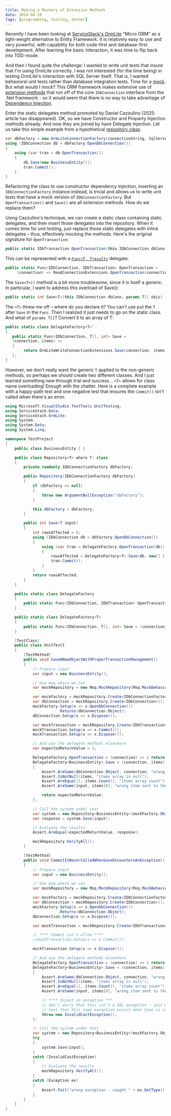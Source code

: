 ```yaml
---
title: Making a Mockery of Extension Methods
date: 2014-04-10
tags: [programming, testing, dotnet]
---
```


Recently I have been looking at [ServiceStack's OrmLite](https://github.com/ServiceStack/ServiceStack.OrmLite) "Micro ORM" as a light-weight alternative to Entity Framework. It is relatively easy to use and very powerful, with capability for both code-first and database-first development. After learning the basic interaction, it was time to flip back into TDD-mode.

And then I found quite the challenge: I wanted to write unit tests that insure that I'm using OrmLite correctly. I was not interested (for the time being) in testing OrmLite's interaction with SQL Server itself. That is, I wanted behavioral unit tests rather than database integration tests.  Time for a [mock](https://martinfowler.com/articles/mocksArentStubs.html). But what would I mock? This ORM framework makes extensive use of [extension methods](https://learn.microsoft.com/en-us/dotnet/csharp/programming-guide/classes-and-structs/extension-methods) that run off of the core `IDbConnection` interface from the .Net framework - so it would seem that there is no way to take advantage of [Dependency Injection](http://msdn.microsoft.com/en-us/magazine/cc163739.aspx).

<!--truncate-->

Enter the static delegates method promoted by Daniel Cazzulino (2025: article has disappeared). OK, so we have Constructor and Property Injection methods already. And now they are joined by have Delegate Injection. Let us take this simple example from a hypothetical [repository class](https://martinfowler.com/eaaCatalog/repository.html):

```csharp
var dbFactory = new OrmLiteConnectionFactory(connectionString, SqlServerDialect.Provider);
using (IDbConnection db = dbFactory.OpenDbConnection())
{
    using (var tran = db.OpenTransaction())
    {
        db.Save(new BusinessEntity());
        tran.Commit();
    }
}
```

Refactoring the class to use constructor dependency injection, inserting an `IDbConnectionFactory` instance instead, is trivial and allows us to write unit tests that have a mock version of `IDbConnectionFactory`. But  `OpenTransaction()` and `Save()` are all extension methods. How do we replace them?

Using Cazzulino's technique, we can create a static class containing static delegates, and then insert those delegates into the repository. When it comes time for unit testing, just replace those static delegates with inline delegates – thus, effectively mocking the methods. Here's the original signature for `OpenTransaction`:

```csharp
public static IDbTransaction OpenTransaction(this IDbConnection dbConn)
```

This can be represented with a [`Func<T, Tresult>`](https://learn.microsoft.com/en-us/dotnet/api/system.func-2?view=net-9.0&redirectedfrom=MSDN) delegate:

```csharp
public static Func<IDbConnection, IDbTransaction> OpenTransaction =
     (connection) => ReadConnectionExtensions.OpenTransaction(connection);
```

The `Save<T>()` method is a bit more troublesome, since it is itself a generic. In particular, I want to address this overload of Save():

```csharp
public static int Save<T>(this IDbConnection dbConn, params T[] objs)
```

The `<T>` threw me off – where do you declare it? You can't use put the `T` after `Save` in the `Func`. Then I realized it just needs to go on the static class. And what of `params T[]`? Convert it to an array of T:

```csharp
public static class DelegateFactory<T>`
{
   public static Func<IDbConnection, T[], int> Save =
   (connection, items) =>
   {
        return OrmLiteWriteConnectionExtensions.Save(connection, items);
   };
}
```

However, we don't really want the generic `T` applied to the non-generic methods, so perhaps we should create two different classes. And I just learned something new through trial and success… `<T>` allows for class name overloading!  Enough with the chatter. Here is a complete example with a happy-path test and one negative test that ensures the `Commit()` isn't called when there's an error.

```csharp
using Microsoft.VisualStudio.TestTools.UnitTesting;
using ServiceStack.Data;
using ServiceStack.OrmLite;
using System;
using System.Data;
using System.Linq;

namespace TestProject
{
    public class BusinessEntity { }

    public class Repository<T> where T: class
    {
        private readonly IDbConnectionFactory dbFactory;

        public Repository(IDbConnectionFactory dbFactory)
        {
            if (dbFactory == null)
            {
                throw new ArgumentNullException("dbFactory");
            }

            this.dbFactory = dbFactory;
        }

        public int Save(T input)
        {
            int rowsAffected = 0;
            using (IDbConnection db = dbFactory.OpenDbConnection())
            {
                using (var tran = DelegateFactory.OpenTransaction(db))
                {
                    rowsAffected = DelegateFactory<T>.Save(db, new[] { input });
                    tran.Commit();
                }
            }
            return rowsAffected;
        }
    }

    public static class DelegateFactory
    {
        public static Func<IDbConnection, IDbTransaction> OpenTransaction = (connection) => { return ReadConnectionExtensions.OpenTransaction(connection); };
    }

    public static class DelegateFactory<T>
    {
        public static Func<IDbConnection, T[], int> Save = (connection, items) => { return OrmLiteWriteConnectionExtensions.Save(connection, items); };
    }

    [TestClass]
    public class UnitTest1
    {
        [TestMethod]
        public void SaveANewObjectWithProperTransactionManagement()
        {
            // Prepare input
            var input = new BusinessEntity();

            // Use moq where we can
            var mockRepository = new Moq.MockRepository(Moq.MockBehavior.Strict);

            var mockFactory = mockRepository.Create<IDbConnectionFactory>();
            var dbConnection = mockRepository.Create<IDbConnection>();
            mockFactory.Setup(x => x.OpenDbConnection())
                       .Returns(dbConnection.Object);
            dbConnection.Setup(x => x.Dispose());

            var mockTransaction = mockRepository.Create<IDbTransaction>();
            mockTransaction.Setup(x => x.Commit());
            mockTransaction.Setup(x => x.Dispose());

            // And use the delegate methods elsewhere
            var expectedReturnValue = 1;

            DelegateFactory.OpenTransaction = (connection) => { return mockTransaction.Object; };
            DelegateFactory<BusinessEntity>.Save = (connection, items) =>
            {
                Assert.AreSame(dbConnection.Object, connection, "wrong connection object used for Save");
                Assert.IsNotNull(items, "items array is null");
                Assert.AreEqual(1, items.Count(), "items array count");
                Assert.AreSame(input, items[0], "wrong item sent to the Save comand");

                return expectedReturnValue;
            };

            // Call the system under test
            var system = new Repository<BusinessEntity>(mockFactory.Object);
            var response = system.Save(input);

            // Evaluate the results
            Assert.AreEqual(expectedReturnValue, response);

            mockRepository.VerifyAll();
        }

        [TestMethod]
        public void CommitIsNeverCalledWhenSaveEncountersAnException()
        {
            // Prepare input
            var input = new BusinessEntity();

            // Use moq where we can
            var mockRepository = new Moq.MockRepository(Moq.MockBehavior.Strict);

            var mockFactory = mockRepository.Create<IDbConnectionFactory>();
            var dbConnection = mockRepository.Create<IDbConnection>();
            mockFactory.Setup(x => x.OpenDbConnection())
                       .Returns(dbConnection.Object);
            dbConnection.Setup(x => x.Dispose());

            var mockTransaction = mockRepository.Create<IDbTransaction>();

            // **** Commit isn't allow ****
            //mockTransaction.Setup(x => x.Commit());

            mockTransaction.Setup(x => x.Dispose());

            // And use the delegate methods elsewhere
            DelegateFactory.OpenTransaction = (connection) => { return mockTransaction.Object; };
            DelegateFactory<BusinessEntity>.Save = (connection, items) =>
            {
                Assert.AreSame(dbConnection.Object, connection, "wrong connection object used for Save");
                Assert.IsNotNull(items, "items array is null");
                Assert.AreEqual(1, items.Count(), "items array count");
                Assert.AreSame(input, items[0], "wrong item sent to the Save command");

                // **** Inject an exception ***
                // don't worry that this isn't a SQL exception - just make sure to
                // test that this same exception occurs when Save is called
                throw new InvalidCastException();
            };

            // Call the system under test
            var system = new Repository<BusinessEntity>(mockFactory.Object);
            try
            {
                system.Save(input);
            }
            catch (InvalidCastException)
            {
                // Evaluate the results
                mockRepository.VerifyAll();
            }
            catch (Exception ex)
            {
                Assert.Fail("wrong exception - caught " + ex.GetType().ToString());
            }
        }
    }
}
```
